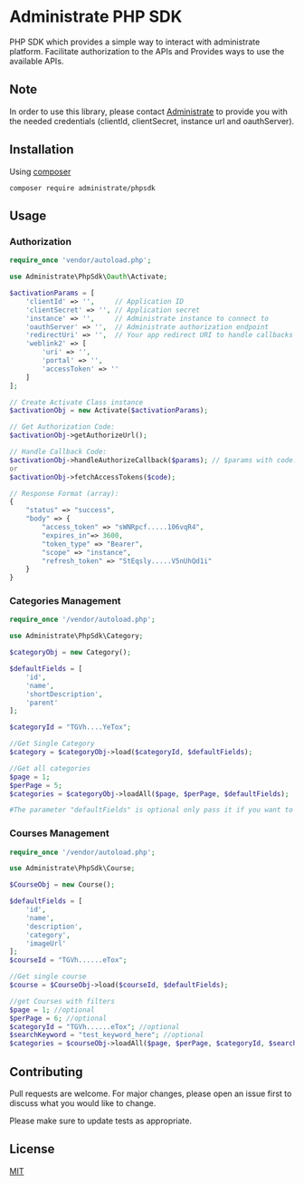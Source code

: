 # Administrate PHP SDK

PHP SDK which provides a simple way to interact with administrate platform.
Facilitate authorization to the APIs and Provides ways to use the available APIs.


## Note

In order to use this library, please contact [Administrate](https://www.getadministrate.com/) to provide you with the needed credentials (clientId, clientSecret, instance url and oauthServer).

## Installation

Using [composer](https://getcomposer.org/)

```composer
composer require administrate/phpsdk
```

## Usage

### Authorization
```php
require_once 'vendor/autoload.php';

use Administrate\PhpSdk\Oauth\Activate;

$activationParams = [
    'clientId' => '',     // Application ID
    'clientSecret' => '', // Application secret
    'instance' => '',     // Administrate instance to connect to
    'oauthServer' => '',  // Administrate authorization endpoint
    'redirectUri' => '',  // Your app redirect URI to handle callbacks from api,
    'weblink2' => [
        'uri' => '',
        'portal' => '',
        'accessToken' => ''
    ]
];

// Create Activate Class instance
$activationObj = new Activate($activationParams);

// Get Authorization Code:
$activationObj->getAuthorizeUrl();

// Handle Callback Code:
$activationObj->handleAuthorizeCallback($params); // $params with code.
or
$activationObj->fetchAccessTokens($code);

// Response Format (array):
{
    "status" => "success",
    "body" => {
        "access_token" => "sWNRpcf.....106vqR4",
        "expires_in"=> 3600,
        "token_type" => "Bearer",
        "scope" => "instance",
        "refresh_token" => "StEqsly.....V5nUhQd1i"
    }
}
```

### Categories Management
```php
require_once '/vendor/autoload.php';

use Administrate\PhpSdk\Category;

$categoryObj = new Category();

$defaultFields = [
    'id', 
    'name', 
    'shortDescription', 
    'parent'
];

$categoryId = "TGVh....YeTox";

//Get Single Category
$category = $categoryObj->load($categoryId, $defaultFields);

//Get all categories
$page = 1;
$perPage = 5;
$categories = $categoryObj->loadAll($page, $perPage, $defaultFields);

#The parameter "defaultFields" is optional only pass it if you want to change the fields
```

### Courses Management
```php
require_once '/vendor/autoload.php';

use Administrate\PhpSdk\Course;

$CourseObj = new Course();

$defaultFields = [
    'id', 
    'name', 
    'description', 
    'category', 
    'imageUrl'
];
$courseId = "TGVh......eTox";

//Get single course
$course = $CourseObj->load($courseId, $defaultFields);

//get Courses with filters
$page = 1; //optional
$perPage = 6; //optional
$categoryId = "TGVh......eTox"; //optional
$searchKeyword = "test_keyword_here"; //optional
$categories = $courseObj->loadAll($page, $perPage, $categoryId, $searchkeyword, $defaultFields);

```

## Contributing
Pull requests are welcome. For major changes, please open an issue first to discuss what you would like to change.

Please make sure to update tests as appropriate.

## License
[MIT](https://choosealicense.com/licenses/mit/)